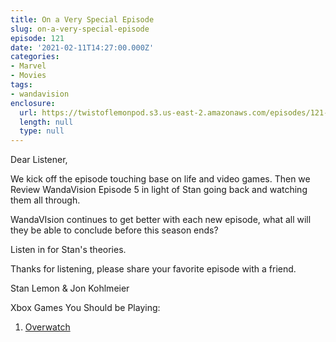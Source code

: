 ```yaml
---
title: On a Very Special Episode
slug: on-a-very-special-episode
episode: 121
date: '2021-02-11T14:27:00.000Z'
categories:
- Marvel
- Movies
tags:
- wandavision
enclosure:
  url: https://twistoflemonpod.s3.us-east-2.amazonaws.com/episodes/121-lwatol-20210211.mp3
  length: null
  type: null
---
```


Dear Listener,

We kick off the episode touching base on life and video games. Then we Review WandaVision Episode 5 in light of Stan going back and watching them all through.

WandaVIsion continues to get better with each new episode, what all will they be able to conclude before this season ends?

Listen in for Stan's theories.

Thanks for listening, please share your favorite episode with a friend.

Stan Lemon & Jon Kohlmeier

Xbox Games You Should be Playing:

1. [Overwatch](https://amzn.to/36GySPS)

